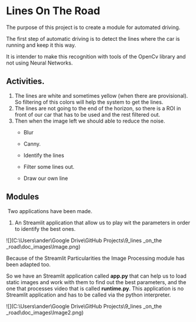 # Lines On The Road

The purpose of this project is to create a module for automated driving.

The first step of automatic driving is to detect the lines where the car is running and keep it this way.

It is intender to make this recognition with tools of the OpenCv library and not using Neural Networks.


## Activities.

1. The lines are white and sometimes yellow (when there are provisional). So filtering of this colors will help the system to get the lines.
2. The lines are not going to the end of the horizon, so there is a ROI in front of our car that has to be used and the rest filtered out.
3. Then when the image left we should able to reduce the noise.
	- Blur
	
	- Canny.
	
	- Identify the lines
	
	- Filter some lines out.
	
	- Draw our own line
	
	  

## Modules

​	Two applications  have been made. 

1. An Streamlit application that allow us to play wit the parameters in order to identify the best ones.

![](C:\Users\ander\Google Drive\GitHub Projects\9_lines _on_the _road\doc_images\Image.png)

Because of the Streamlit Particularities the Image Processing module has been adapted too.

So we have an Streamlit application called **app.py** that can help us to load static images and work with them to find out the best parameters, and the one that processes video that is called **runtime.py**. This application is no Streamlit application and has to be called via the python interpreter. 



![](C:\Users\ander\Google Drive\GitHub Projects\9_lines _on_the _road\doc_images\Image2.png)

